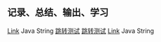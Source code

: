 ## 记录、总结、输出、学习

[Link](./java学习-String.md) Java String
[跳转测试](./test.html) 
[跳转测试](./test)
[Link](./java学习-String) Java String
